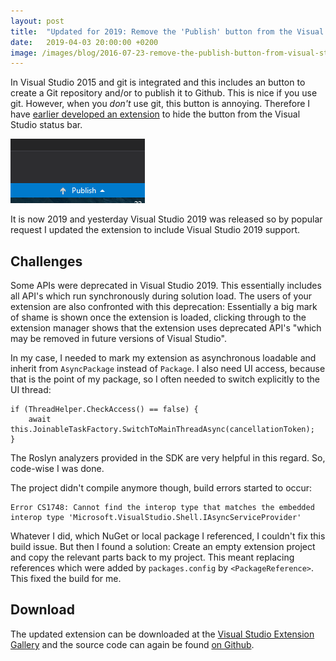 ```yaml
---
layout: post
title:  "Updated for 2019: Remove the 'Publish' button from the Visual Studio status bar"
date:   2019-04-03 20:00:00 +0200
image: /images/blog/2016-07-23-remove-the-publish-button-from-visual-studio-vs.png
---
```


In Visual Studio 2015 and git is integrated and this includes an button to create a Git repository and/or to publish it to Github. This is nice if you use git. However, when you *don't* use git, this button is annoying. Therefore I have [earlier developed an extension](/blog/2016/07/23/remove-the-publish-button-from-visual-studio) to hide the button from the Visual Studio status bar.

![Visual Studio publish button](/images/blog/2016-07-23-remove-the-publish-button-from-visual-studio-vs.png)

It is now 2019 and yesterday Visual Studio 2019 was released so by popular request I updated the extension to include Visual Studio 2019 support.

## Challenges

Some APIs were deprecated in Visual Studio 2019. This essentially includes all API's which run synchronously during solution load. The users of your extension are also confronted with this deprecation: Essentially a big mark of shame is shown once the extension is loaded, clicking through to the extension manager shows that the extension uses deprecated API's "which may be removed in future versions of Visual Studio".

In my case, I needed to mark my extension as asynchronous loadable and inherit from `AsyncPackage` instead of `Package`. I also need UI access, because that is the point of my package, so I often needed to switch explicitly to the UI thread:

	if (ThreadHelper.CheckAccess() == false) {
	    await this.JoinableTaskFactory.SwitchToMainThreadAsync(cancellationToken);
	}

The Roslyn analyzers provided in the SDK are very helpful in this regard. So, code-wise I was done.

The project didn't compile anymore though, build errors started to occur:

    Error CS1748: Cannot find the interop type that matches the embedded interop type 'Microsoft.VisualStudio.Shell.IAsyncServiceProvider'

Whatever I did, which NuGet or local package I referenced, I couldn't fix this build issue. But then I found a solution: Create an empty extension project and copy the relevant parts back to my project. This meant replacing references which were added by `packages.config` by `<PackageReference>`. This fixed the build for me.

## Download

The updated extension can be downloaded at the [Visual Studio Extension Gallery](https://visualstudiogallery.msdn.microsoft.com/6e8c558f-b681-4a6a-931b-4efb04714364) and the source code can again be found [on Github](https://github.com/Sebazzz/VsRemovePublishButton).

